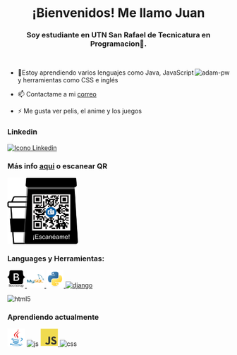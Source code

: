 <h1 align="center">¡Bienvenidos! Me llamo Juan</h1>
<h3 align="center">Soy estudiante en UTN San Rafael de Tecnicatura en Programacion🌟.</h3>

<br>

<p><img align="right" src="https://github.com/Adam-pw/Adam-pw/blob/main/animation_500_kxa883sd.gif" alt="adam-pw" /></p>


- 🌱Estoy aprendiendo varios lenguajes como Java, JavaScript y herramientas como CSS e inglés

- 📫 Contactame a mi <a href="mailto:jbelich89@gmail.com">correo</a>

- ⚡ Me gusta ver pelis, el anime y los juegos

<h3 align="left">Linkedin</h3>
<p align="left">
  <a href="https://www.linkedin.com/in/juan-belich-bb214223a/" target="blank">
      <img align="center"
      src="https://raw.githubusercontent.com/rahuldkjain/github-profile-readme-generator/master/src/images/icons/Social/linked-in-alt.svg"
      alt="Icono Linkedin" height="30" width="40" />
  </a>
 </p>

<h3>Más info <a href="https://jbelich.notion.site/jbelich/Juan-Ignacio-Belich-30453883cb364bac822f570e3426a463">aqui</a> o escanear QR</h3>
   <img align="center"src="https://github.com/JuanBelich/JuanBelich/blob/main/qr.png"alt="CV" height="150" width="160" />

<h3 align="left">Languages y Herramientas:</h3>
<p align="left"> 
    </a> 
    <a href="https://getbootstrap.com" target="_blank" rel="noreferrer"> 
      <img src="https://raw.githubusercontent.com/devicons/devicon/master/icons/bootstrap/bootstrap-plain-wordmark.svg" alt="bootstrap" width="40" height="40" /> 
    </a> 
     <a href="https://www.mysql.com/" target="_blank" rel="noreferrer"> 
      <img src="https://raw.githubusercontent.com/devicons/devicon/master/icons/mysql/mysql-original-wordmark.svg" alt="mysql" width="40" height="40" /> 
    </a> 
    <a href="https://www.python.org" target="_blank" rel="noreferrer"> <img src="https://raw.githubusercontent.com/devicons/devicon/master/icons/python/python-original.svg" alt="python" width="40" height="40" /> </a> 
    <a href="https://https://www.djangoproject.com/" target="_blank" rel="noreferrer"> <img  src="https://www.vectorlogo.zone/logos/djangoproject/djangoproject-icon.svg" alt="django" width="40"height="40" /> </a> </p>
    <a target="_blank" rel="noreferrer"><img src="https://www.vectorlogo.zone/logos/w3_html5/w3_html5-icon.svg" alt="html5" width="40" height="40" /></a> 
    
<h3 align="left">Aprendiendo actualmente</h3>
<p align="left">
  <a href="https://www.java.com" target="_blank" rel="noreferrer"> <img src="https://raw.githubusercontent.com/devicons/devicon/master/icons/java/java-original.svg" alt="java" width="40" height="40" /></a> 
  <a target="_blank" rel="noreferrer"> <img src="https://www.vectorlogo.zone/logos/javascript/javascript-vertical.svg" alt="js" width="40" height="40" /></a> 
  <a href="https://developer.mozilla.org/en-US/docs/Web/JavaScript" target="_blank" rel="noreferrer"> 
    <img src="https://raw.githubusercontent.com/devicons/devicon/master/icons/javascript/javascript-original.svg"alt="javascript" width="40" height="40" />
  </a>
  <a target="_blank" rel="noreferrer"> <img src="https://www.vectorlogo.zone/logos/w3_css/w3_css-icon.svg" alt="css" width="40" height="40" /></a>
  </p>
